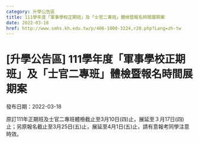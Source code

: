 ```yaml
---
category: 升學公告區
title: 111學年度「軍事學校正期班」及「士官二專班」體檢暨報名時間展期案
date: 2022-03-18
href: http://www.smhs.kh.edu.tw/p/406-1000-3224,r20.php?Lang=zh-tw
---
```


# [升學公告區] 111學年度「軍事學校正期班」及「士官二專班」體檢暨報名時間展期案

發布日期：2022-03-18

原訂111年正期班及士官二專班體檢截止至3月10日(四)止，展延至３月17日(四)止；另原報名截止至3月25日(五)止，展延至4月1日(五)止，請有意報考同學注意時效。

